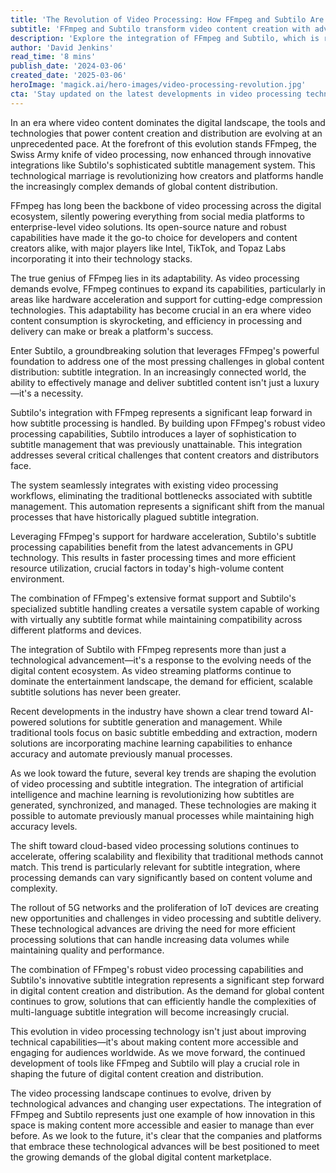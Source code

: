```yaml
---
title: 'The Revolution of Video Processing: How FFmpeg and Subtilo Are Reshaping Digital Content Creation'
subtitle: 'FFmpeg and Subtilo transform video content creation with advanced subtitle integration'
description: 'Explore the integration of FFmpeg and Subtilo, which is revolutionizing digital content creation by addressing key challenges in global content distribution while leveraging AI, cloud computing, and hardware acceleration.'
author: 'David Jenkins'
read_time: '8 mins'
publish_date: '2024-03-06'
created_date: '2025-03-06'
heroImage: 'magick.ai/hero-images/video-processing-revolution.jpg'
cta: 'Stay updated on the latest developments in video processing technology and subtitle integration. Follow us on LinkedIn for exclusive insights and industry updates that will help you stay ahead in the digital content creation landscape.'
---
```


In an era where video content dominates the digital landscape, the tools and technologies that power content creation and distribution are evolving at an unprecedented pace. At the forefront of this evolution stands FFmpeg, the Swiss Army knife of video processing, now enhanced through innovative integrations like Subtilo's sophisticated subtitle management system. This technological marriage is revolutionizing how creators and platforms handle the increasingly complex demands of global content distribution.

FFmpeg has long been the backbone of video processing across the digital ecosystem, silently powering everything from social media platforms to enterprise-level video solutions. Its open-source nature and robust capabilities have made it the go-to choice for developers and content creators alike, with major players like Intel, TikTok, and Topaz Labs incorporating it into their technology stacks.

The true genius of FFmpeg lies in its adaptability. As video processing demands evolve, FFmpeg continues to expand its capabilities, particularly in areas like hardware acceleration and support for cutting-edge compression technologies. This adaptability has become crucial in an era where video content consumption is skyrocketing, and efficiency in processing and delivery can make or break a platform's success.

Enter Subtilo, a groundbreaking solution that leverages FFmpeg's powerful foundation to address one of the most pressing challenges in global content distribution: subtitle integration. In an increasingly connected world, the ability to effectively manage and deliver subtitled content isn't just a luxury—it's a necessity.

Subtilo's integration with FFmpeg represents a significant leap forward in how subtitle processing is handled. By building upon FFmpeg's robust video processing capabilities, Subtilo introduces a layer of sophistication to subtitle management that was previously unattainable. This integration addresses several critical challenges that content creators and distributors face.

The system seamlessly integrates with existing video processing workflows, eliminating the traditional bottlenecks associated with subtitle management. This automation represents a significant shift from the manual processes that have historically plagued subtitle integration.

Leveraging FFmpeg's support for hardware acceleration, Subtilo's subtitle processing capabilities benefit from the latest advancements in GPU technology. This results in faster processing times and more efficient resource utilization, crucial factors in today's high-volume content environment.

The combination of FFmpeg's extensive format support and Subtilo's specialized subtitle handling creates a versatile system capable of working with virtually any subtitle format while maintaining compatibility across different platforms and devices.

The integration of Subtilo with FFmpeg represents more than just a technological advancement—it's a response to the evolving needs of the digital content ecosystem. As video streaming platforms continue to dominate the entertainment landscape, the demand for efficient, scalable subtitle solutions has never been greater.

Recent developments in the industry have shown a clear trend toward AI-powered solutions for subtitle generation and management. While traditional tools focus on basic subtitle embedding and extraction, modern solutions are incorporating machine learning capabilities to enhance accuracy and automate previously manual processes.

As we look toward the future, several key trends are shaping the evolution of video processing and subtitle integration. The integration of artificial intelligence and machine learning is revolutionizing how subtitles are generated, synchronized, and managed. These technologies are making it possible to automate previously manual processes while maintaining high accuracy levels.

The shift toward cloud-based video processing solutions continues to accelerate, offering scalability and flexibility that traditional methods cannot match. This trend is particularly relevant for subtitle integration, where processing demands can vary significantly based on content volume and complexity.

The rollout of 5G networks and the proliferation of IoT devices are creating new opportunities and challenges in video processing and subtitle delivery. These technological advances are driving the need for more efficient processing solutions that can handle increasing data volumes while maintaining quality and performance.

The combination of FFmpeg's robust video processing capabilities and Subtilo's innovative subtitle integration represents a significant step forward in digital content creation and distribution. As the demand for global content continues to grow, solutions that can efficiently handle the complexities of multi-language subtitle integration will become increasingly crucial.

This evolution in video processing technology isn't just about improving technical capabilities—it's about making content more accessible and engaging for audiences worldwide. As we move forward, the continued development of tools like FFmpeg and Subtilo will play a crucial role in shaping the future of digital content creation and distribution.

The video processing landscape continues to evolve, driven by technological advances and changing user expectations. The integration of FFmpeg and Subtilo represents just one example of how innovation in this space is making content more accessible and easier to manage than ever before. As we look to the future, it's clear that the companies and platforms that embrace these technological advances will be best positioned to meet the growing demands of the global digital content marketplace.